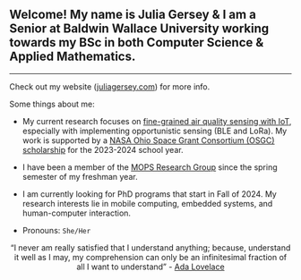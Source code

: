## Welcome! My name is Julia Gersey & I am a Senior at Baldwin Wallace University working towards my BSc in both Computer Science & Applied Mathematics.
---

Check out my website (<a href="https://juliagersey.com/">juliagersey.com</a>) for more info.

Some things about me: 

- My current research focuses on <a href="https://mops.bw.edu/air">fine-grained air quality sensing with IoT</a>, especially with implementing opportunistic sensing (BLE and LoRa). My work is supported by a <a href="http://osgc.org/recipients/">NASA Ohio Space Grant Consortium (OSGC) scholarship</a> for the 2023-2024 school year.
  
- I have been a member of the <a href="https://mops.bw.edu/">MOPS Research Group</a> since the spring semester of my freshman year.

- I am currently looking for PhD programs that start in Fall of 2024. My research interests lie in mobile computing, embedded systems, and human-computer interaction.

- Pronouns: `She/Her`

<div align="center">
  “I never am really satisfied that I understand anything; because, understand it well as I may, my comprehension can only be an infinitesimal fraction of all I want to understand”
  - <a href="https://www.biography.com/scholar/ada-lovelace">Ada Lovelace</a>
</div>
